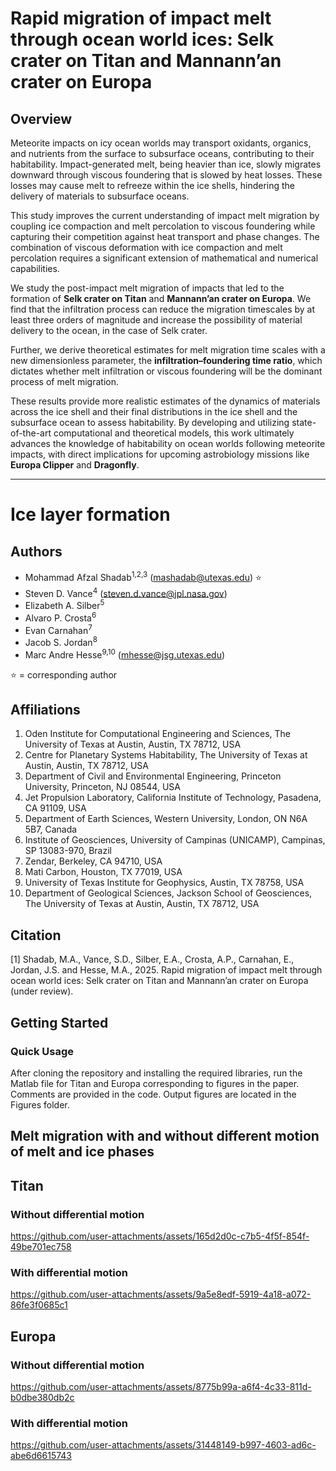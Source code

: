 # Rapid migration of impact melt through ocean world ices: Selk crater on Titan and Mannann’an crater on Europa

## Overview
Meteorite impacts on icy ocean worlds may transport oxidants, organics, and nutrients from the surface to subsurface oceans, contributing to their habitability. Impact-generated melt, being heavier than ice, slowly migrates downward through viscous foundering that is slowed by heat losses. These losses may cause melt to refreeze within the ice shells, hindering the delivery of materials to subsurface oceans.  

This study improves the current understanding of impact melt migration by coupling ice compaction and melt percolation to viscous foundering while capturing their competition against heat transport and phase changes. The combination of viscous deformation with ice compaction and melt percolation requires a significant extension of mathematical and numerical capabilities.  

We study the post-impact melt migration of impacts that led to the formation of **Selk crater on Titan** and **Mannann’an crater on Europa**. We find that the infiltration process can reduce the migration timescales by at least three orders of magnitude and increase the possibility of material delivery to the ocean, in the case of Selk crater.  

Further, we derive theoretical estimates for melt migration time scales with a new dimensionless parameter, the **infiltration–foundering time ratio**, which dictates whether melt infiltration or viscous foundering will be the dominant process of melt migration.  

These results provide more realistic estimates of the dynamics of materials across the ice shell and their final distributions in the ice shell and the subsurface ocean to assess habitability. By developing and utilizing state-of-the-art computational and theoretical models, this work ultimately advances the knowledge of habitability on ocean worlds following meteorite impacts, with direct implications for upcoming astrobiology missions like **Europa Clipper** and **Dragonfly**.

---

# Ice layer formation
## Authors
- Mohammad Afzal Shadab<sup>1,2,3</sup> (mashadab@utexas.edu) ⭐
- Steven D. Vance<sup>4</sup> (steven.d.vance@jpl.nasa.gov)
- Elizabeth A. Silber<sup>5</sup>
- Alvaro P. Crosta<sup>6</sup>
- Evan Carnahan<sup>7</sup>
- Jacob S. Jordan<sup>8</sup>
- Marc Andre Hesse<sup>9,10</sup> (mhesse@jsg.utexas.edu)

⭐ = corresponding author  

## Affiliations
1. Oden Institute for Computational Engineering and Sciences, The University of Texas at Austin, Austin, TX 78712, USA  
2. Centre for Planetary Systems Habitability, The University of Texas at Austin, Austin, TX 78712, USA  
3. Department of Civil and Environmental Engineering, Princeton University, Princeton, NJ 08544, USA  
4. Jet Propulsion Laboratory, California Institute of Technology, Pasadena, CA 91109, USA  
5. Department of Earth Sciences, Western University, London, ON N6A 5B7, Canada  
6. Institute of Geosciences, University of Campinas (UNICAMP), Campinas, SP 13083-970, Brazil  
7. Zendar, Berkeley, CA 94710, USA  
8. Mati Carbon, Houston, TX 77019, USA  
9. University of Texas Institute for Geophysics, Austin, TX 78758, USA  
10. Department of Geological Sciences, Jackson School of Geosciences, The University of Texas at Austin, Austin, TX 78712, USA  


## Citation
[1] Shadab, M.A., Vance, S.D., Silber, E.A., Crosta, A.P., Carnahan, E., Jordan, J.S. and Hesse, M.A., 2025. Rapid migration of impact melt through ocean world ices: Selk crater on Titan and Mannann’an crater on Europa (under review).

## Getting Started

### Quick Usage
After cloning the repository and installing the required libraries, run the Matlab file for Titan and Europa corresponding to figures in the paper.
Comments are provided in the code. Output figures are located in the Figures folder.

## Melt migration with and without different motion of melt and ice phases

## Titan
### Without differential motion
https://github.com/user-attachments/assets/165d2d0c-c7b5-4f5f-854f-49be701ec758


### With differential motion
https://github.com/user-attachments/assets/9a5e8edf-5919-4a18-a072-86fe3f0685c1


## Europa
### Without differential motion
https://github.com/user-attachments/assets/8775b99a-a6f4-4c33-811d-b0dbe380db2c

### With differential motion
https://github.com/user-attachments/assets/31448149-b997-4603-ad6c-abe6d6615743

